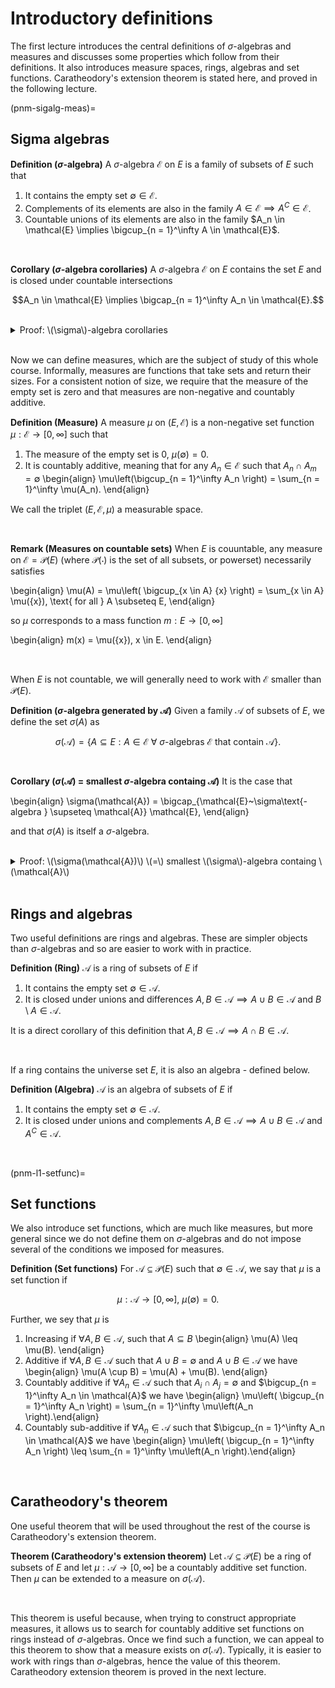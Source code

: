 # Introductory definitions

The first lecture introduces the central definitions of $\sigma$-algebras and measures and discusses some properties which follow from their definitions. It also introduces measure spaces, rings, algebras and set functions. Caratheodory's extension theorem is stated here, and proved in the following lecture.

(pnm-sigalg-meas)=
## Sigma algebras

<div class="definition">

**Definition ($\sigma$-algebra)** A $\sigma$-algebra $\mathcal{E}$ on $E$ is a family of subsets of $E$ such that
    
1. It contains the empty set $\emptyset \in \mathcal{E}$.
2. Complements of its elements are also in the family $A \in \mathcal{E} \implies A^C \in \mathcal{E}$.
3. Countable unions of its elements are also in the family $A_n \in \mathcal{E} \implies \bigcup_{n = 1}^\infty A \in \mathcal{E}$.
    
</div>
<br>

<div class="lemma">

**Corollary ($\sigma$-algebra corollaries)** A $\sigma$-algebra $\mathcal{E}$ on $E$ contains the set $E$ and is closed under countable intersections
    
$$A_n \in \mathcal{E} \implies \bigcap_{n = 1}^\infty A_n \in \mathcal{E}.$$
    
</div>
<br>

<details class="proof">
<summary>Proof: \(\sigma\)-algebra corollaries</summary>

Since $\emptyset \in \mathcal{E}$, we have $\emptyset^C = E \in \mathcal{E}$. Also if $A_n \in \mathcal{E}$ then $A_n^C \in \mathcal{E}$ and also
    
$$B = \bigcup_{n = 1}^\infty A_n^C \in \mathcal{E}.$$
    
Since $B \in \mathcal{E}$ also $B^C \in \mathcal{E}$ so
    
$$B^C = \bigcap_{n = 1}^\infty A_n \in \mathcal{E}.$$

</details>
<br>

Now we can define measures, which are the subject of study of this whole course. Informally, measures are functions that take sets and return their sizes. For a consistent notion of size, we require that the measure of the empty set is zero and that measures are non-negative and countably additive.

<div class="definition">

**Definition (Measure)** A measure $\mu$ on $(E, \mathcal{E})$ is a non-negative set function $\mu : \mathcal{E} \to [0, \infty]$ such that

1. The measure of the empty set is $0$, $\mu(\emptyset) = 0$.
2. It is countably additive, meaning that for any $A_n \in \mathcal{E}$ such that $A_n \cap A_m = \emptyset$ \begin{align} \mu\left(\bigcup_{n = 1}^\infty A_n \right) = \sum_{n = 1}^\infty \mu(A_n). \end{align}
    
We call the triplet $(E, \mathcal{E}, \mu)$ a measurable space.
    
</div>
<br>


<div class="observation">

**Remark (Measures on countable sets)** When $E$ is couuntable, any measure on $\mathcal{E} = \mathcal{P}(E)$ (where $\mathcal{P}(\cdot)$ is the set of all subsets, or powerset) necessarily satisfies

\begin{align}
\mu(A) = \mu\left( \bigcup_{x \in A} \{x\} \right) = \sum_{x \in A} \mu(\{x\}), \text{ for all } A \subseteq E,
\end{align}

so $\mu$ corresponds to a mass function $m : E \to [0, \infty]$

\begin{align}
m(x) = \mu(\{x\}), x \in E.
\end{align}

</div>
<br>

When $E$ is not countable, we will generally need to work with $\mathcal{E}$ smaller than $\mathcal{P}(E)$.


<div class="definition">

**Definition ($\sigma$-algebra generated by $\mathcal{A}$)** Given a family $\mathcal{A}$ of subsets of $E$, we define the set $\sigma(A)$ as

$$ \sigma(\mathcal{A}) = \{A \subseteq E : A \in \mathcal{E}~\forall~\sigma\text{-algebras } \mathcal{E} \text{ that contain } \mathcal{A}\}.$$

</div>
<br>


<div class="lemma">

**Corollary ($\sigma(\mathcal{A})$ $=$ smallest $\sigma$-algebra containg $\mathcal{A}$)** It is the case that

\begin{align}
\sigma(\mathcal{A}) = \bigcap_{\mathcal{E}~\sigma\text{-algebra } \supseteq \mathcal{A}} \mathcal{E},
\end{align}

and that $\sigma(A)$ is itself a $\sigma$-algebra.
    
</div>
<br>

<details class="proof">
<summary>Proof: \(\sigma(\mathcal{A})\) \(=\) smallest \(\sigma\)-algebra containg \(\mathcal{A}\) </summary>

Suppose $A \in \sigma(\mathcal{A})$. Then $A \in \mathcal{E}$ for any $\sigma$-algebra that contains $\mathcal{A}$ and so

\begin{align}
A \in \bigcap_{\mathcal{E}~\sigma\text{-algebra } \supseteq \mathcal{A}} \mathcal{E}.
\end{align}

Going the other way, if we start from

\begin{align}
A \in \bigcap_{\mathcal{E}~\sigma\text{-algebra } \supseteq \mathcal{A}} \mathcal{E},
\end{align}

then also $\sigma(A)$, arriving at the first part of the result. Now we also clearly have $\emptyset \in \sigma(\mathcal{A})$. Suppose $B, A_n \in \sigma(\mathcal{A})$. First, since $B \in \mathcal{E}$ for all $\mathcal{E}$ that contain $\mathcal{A}$, we also have $B^C \in \mathcal{E}$ for all such $\mathcal{E}$, from which it follows $B^C \in \sigma(\mathcal{A})$. Similarly, we also have

$$ A = \bigcup_{n = 1}^\infty A_n \in \mathcal{E} $$

for all $\mathcal{E}$ that contain $\mathcal{A}$ so $A \in \sigma(\mathcal{A})$, concluding that $\sigma(\mathcal{A})$ is a $\sigma$-algebra.

</details>
<br>

## Rings and algebras

Two useful definitions are rings and algebras. These are simpler objects than $\sigma$-algebras and so are easier to work with in practice.

<div class="definition">

**Definition (Ring)** $\mathcal{A}$ is a ring of subsets of $E$ if

1. It contains the empty set $\emptyset \in \mathcal{A}$.
2. It is closed under unions and differences $A, B \in \mathcal{A} \implies A \cup B \in \mathcal{A}$ and $B \setminus A \in \mathcal{A}$.

It is a direct corollary of this definition that $A, B \in \mathcal{A} \implies A \cap B \in \mathcal{A}$.

</div>
<br>

If a ring contains the universe set $E$, it is also an algebra - defined below.


<div class="definition">

**Definition (Algebra)** $\mathcal{A}$ is an algebra of subsets of $E$ if

1. It contains the empty set $\emptyset \in \mathcal{A}$.
2. It is closed under unions and complements $A, B \in \mathcal{A} \implies A \cup B \in \mathcal{A}$ and $A^C \in \mathcal{A}$.

</div>
<br>

(pnm-l1-setfunc)=
## Set functions

We also introduce set functions, which are much like measures, but more general since we do not define them on $\sigma$-algebras and do not impose several of the conditions we imposed for measures.

<div class="definition">

**Definition (Set functions)** For $\mathcal{A} \subseteq \mathcal{P}(E)$ such that $\emptyset \in \mathcal{A}$, we say that $\mu$ is a set function if

$$ \mu : \mathcal{A} \to [0, \infty],~\mu(\emptyset) = 0.$$

Further, we sey that $\mu$ is

1. Increasing if $\forall A, B \in \mathcal{A}$, such that $A \subseteq B$ \begin{align} \mu(A) \leq \mu(B). \end{align}
2. Additive if $\forall A, B \in \mathcal{A}$ such that $A \cup B = \emptyset$ and $A \cup B \in \mathcal{A}$ we have \begin{align} \mu(A \cup B) = \mu(A) + \mu(B). \end{align}
3. Countably additive if $\forall A_n \in \mathcal{A}$ such that $A_i \cap A_j = \emptyset$ and $\bigcup_{n = 1}^\infty A_n \in \mathcal{A}$ we have \begin{align} \mu\left( \bigcup_{n = 1}^\infty A_n \right) =  \sum_{n = 1}^\infty \mu\left(A_n \right).\end{align}
4. Countably sub-additive if $\forall A_n \in \mathcal{A}$ such that $\bigcup_{n = 1}^\infty A_n \in \mathcal{A}$ we have \begin{align} \mu\left( \bigcup_{n = 1}^\infty A_n \right) \leq \sum_{n = 1}^\infty \mu\left(A_n \right).\end{align}
    
</div>
<br>


## Caratheodory's theorem

One useful theorem that will be used throughout the rest of the course is Caratheodory's extension theorem.

<div class="theorem">

**Theorem (Caratheodory's extension theorem)** Let $\mathcal{A} \subseteq \mathcal{P}(E)$ be a ring of subsets of $E$ and let $\mu : \mathcal{A} \to [0, \infty]$ be a countably additive set function. Then $\mu$ can be extended to a measure on $\sigma(\mathcal{A})$.

</div>
<br>

This theorem is useful because, when trying to construct appropriate measures, it allows us to search for countably additive set functions on rings instead of $\sigma$-algebras. Once we find such a function, we can appeal to this theorem to show that a measure exists on $\sigma(\mathcal{A})$. Typically, it is easier to work with rings than $\sigma$-algebras, hence the value of this theorem. Caratheodory extension theorem is proved in the next lecture.